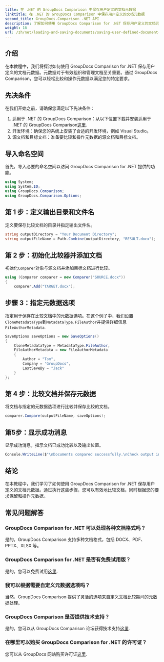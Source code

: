 ```yaml
---
title: 在 .NET 的 GroupDocs Comparison 中保存用户定义的文档元数据
linktitle: 在 .NET 的 GroupDocs Comparison 中保存用户定义的文档元数据
second_title: GroupDocs.Comparison .NET API
description: 了解如何使用 GroupDocs Comparison for .NET 保存用户定义的文档元数据。通过分步说明轻松比较和操作元数据。
weight: 16
url: /zh/net/loading-and-saving-documents/saving-user-defined-document-metadata/
---
```

## 介绍
在本教程中，我们将探讨如何使用 GroupDocs Comparison for .NET 保存用户定义的文档元数据。元数据对于有效组织和管理文档至关重要。通过 GroupDocs Comparison，您可以轻松比较和操作元数据以满足您的特定要求。
## 先决条件
在我们开始之前，请确保您满足以下先决条件：
1. 适用于 .NET 的 GroupDocs Comparison：从以下位置下载并安装适用于 .NET 的 GroupDocs Comparison[这里](https://releases.groupdocs.com/comparison/net/).
2. 开发环境：确保您的系统上安装了合适的开发环境，例如 Visual Studio。
3. 源文档和目标文档：准备要比较和操作元数据的源文档和目标文档。

## 导入命名空间
首先，导入必要的命名空间以访问 GroupDocs Comparison for .NET 提供的功能。
```csharp
using System;
using System.IO;
using GroupDocs.Comparison;
using GroupDocs.Comparison.Options;
```
## 第 1 步：定义输出目录和文件名
定义要保存比较文档的目录并指定输出文件名。
```csharp
string outputDirectory = "Your Document Directory";
string outputFileName = Path.Combine(outputDirectory, "RESULT.docx");
```
## 第 2 步：初始化比较器并添加文档
初始化`Comparer`对象与源文档并添加目标文档进行比较。
```csharp
using (Comparer comparer = new Comparer("SOURCE.docx"))
{
    comparer.Add("TARGET.docx");
```
## 步骤 3：指定元数据选项
指定用于保存在比较文档中的元数据选项。在这个例子中，我们设置`CloneMetadataType`到`MetadataType.FileAuthor`并提供详细信息`FileAuthorMetadata`.
```csharp
SaveOptions saveOptions = new SaveOptions()
{
    CloneMetadataType = MetadataType.FileAuthor,
    FileAuthorMetadata = new FileAuthorMetadata
    {
        Author = "Tom",
        Company = "GroupDocs",
        LastSaveBy = "Jack"
    }
};
```
## 第 4 步：比较文档并保存元数据
将文档与指定的元数据选项进行比较并保存比较的文档。
```csharp
comparer.Compare(outputFileName, saveOptions);
```
## 第5步：显示成功消息
显示成功消息，指示文档已成功比较以及输出位置。
```csharp
Console.WriteLine($"\nDocuments compared successfully.\nCheck output in {outputDirectory}.");
```

## 结论
在本教程中，我们学习了如何使用 GroupDocs Comparison for .NET 保存用户定义的文档元数据。通过执行这些步骤，您可以有效地比较文档，同时根据您的要求保留和操作元数据。
## 常见问题解答
### GroupDocs Comparison for .NET 可以处理各种文档格式吗？
是的，GroupDocs Comparison 支持多种文档格式，包括 DOCX、PDF、PPTX、XLSX 等。
### GroupDocs Comparison for .NET 是否有免费试用版？
是的，您可以免费试用[这里](https://releases.groupdocs.com/).
### 我可以根据需要自定义元数据选项吗？
当然，GroupDocs Comparison 提供了灵活的选项来自定义文档比较期间的元数据处理。
### GroupDocs Comparison 是否提供技术支持？
是的，您可以从 GroupDocs Comparison 论坛获得技术支持[这里](https://forum.groupdocs.com/c/comparison/12).
### 在哪里可以购买 GroupDocs Comparison for .NET 的许可证？
您可以从 GroupDocs 网站购买许可证[这里](https://purchase.groupdocs.com/buy).